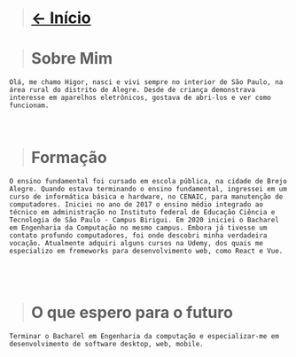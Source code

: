 > # [<- Início]($root$/../../README.md)

> # Sobre Mim 

    Olá, me chamo Higor, nasci e vivi sempre no interior de São Paulo, na área rural do distrito de Alegre. Desde de criança demonstrava interesse em aparelhos eletrônicos, gostava de abri-los e ver como funcionam.

<br>

> # Formação

    O ensino fundamental foi cursado em escola pública, na cidade de Brejo Alegre. Quando estava terminando o ensino fundamental, ingressei em um curso de informática básica e hardware, no CENAIC, para manutenção de computadores. Iniciei no ano de 2017 o ensino médio integrado ao técnico em administração no Instituto federal de Educação Ciência e Tecnologia de São Paulo - Campus Birigui. Em 2020 iniciei o Bacharel em Engenharia da Computação no mesmo campus. Embora já tivesse um contato profundo computadores, foi onde descobri minha verdadeira vocação. Atualmente adquiri alguns cursos na Udemy, dos quais me especializo em fremeworks para desenvolvimento web, como React e Vue.
<br>
<br>

> # O que espero para o futuro

    Terminar o Bacharel em Engenharia da computação e especializar-me em desenvolvimento de software desktop, web, mobile.